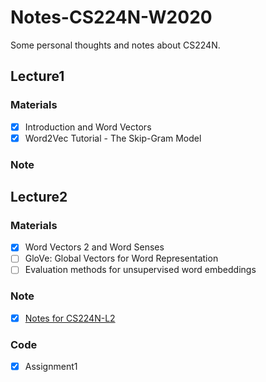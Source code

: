 # Notes-CS224N-W2020

Some personal thoughts and notes about CS224N.

## Lecture1

### Materials

- [x] Introduction and Word Vectors
- [x] Word2Vec Tutorial - The Skip-Gram Model

### Note

## Lecture2

### Materials

- [x] Word Vectors 2 and Word Senses
- [ ] GloVe: Global Vectors for Word Representation
- [ ] Evaluation methods for unsupervised word embeddings

### Note
- [x] [Notes for CS224N-L2](http://december1900.github.io/2020/04/17/CS224N-L2/#more)

### Code
- [x] Assignment1